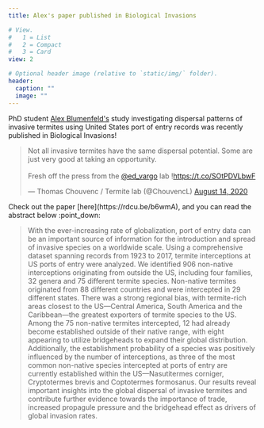 ```yaml
---
title: Alex's paper published in Biological Invasions

# View.
#   1 = List
#   2 = Compact
#   3 = Card
view: 2

# Optional header image (relative to `static/img/` folder).
header:
  caption: ""
  image: ""
---
```

PhD student [Alex Blumenfeld's](https://vargolab.netlify.com/authors/alex/) study investigating dispersal patterns of invasive termites using United States port of entry records was recently published in Biological Invasions!

<blockquote class="twitter-tweet"><p lang="en" dir="ltr">Not all invasive termites have the same dispersal potential. Some are just very good at taking an opportunity.<br><br>Fresh off the press from the <a href="https://twitter.com/ed_vargo?ref_src=twsrc%5Etfw">@ed_vargo</a> lab !<a href="https://t.co/SOtPDVLbwF">https://t.co/SOtPDVLbwF</a></p>&mdash; Thomas Chouvenc / Termite lab (@ChouvencL) <a href="https://twitter.com/ChouvencL/status/1294323341793394688?ref_src=twsrc%5Etfw">August 14, 2020</a></blockquote> <script async src="https://platform.twitter.com/widgets.js" charset="utf-8"></script>
Check out the paper [here](https://rdcu.be/b6wmA), and you can read the abstract below :point_down:

> With the ever-increasing rate of globalization, port of entry data can be an important source of information for the introduction and spread of invasive species on a worldwide scale. Using a comprehensive dataset spanning records from 1923 to 2017, termite interceptions at US ports of entry were analyzed. We identified 906 non-native interceptions originating from outside the US, including four families, 32 genera and 75 different termite species. Non-native termites originated from 88 different countries and were intercepted in 29 different states. There was a strong regional bias, with termite-rich areas closest to the US—Central America, South America and the Caribbean—the greatest exporters of termite species to the US. Among the 75 non-native termites intercepted, 12 had already become established outside of their native range, with eight appearing to utilize bridgeheads to expand their global distribution. Additionally, the establishment probability of a species was positively influenced by the number of interceptions, as three of the most common non-native species intercepted at ports of entry are currently established within the US—Nasutitermes corniger, Cryptotermes brevis and Coptotermes formosanus. Our results reveal important insights into the global dispersal of invasive termites and contribute further evidence towards the importance of trade, increased propagule pressure and the bridgehead effect as drivers of global invasion rates.
